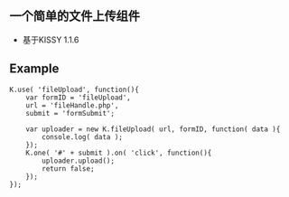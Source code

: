 ﻿## 一个简单的文件上传组件

- 基于KISSY 1.1.6

## Example

	K.use( 'fileUpload', function(){
		var formID = 'fileUpload',
		url = 'fileHandle.php',
		submit = 'formSubmit';
		
		var uploader = new K.fileUpload( url, formID, function( data ){
			console.log( data );
		});
		K.one( '#' + submit ).on( 'click', function(){
			uploader.upload();
			return false;
		});
	});